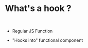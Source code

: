 <!-- .slide: class="center" -->

# What's a hook ? 

<br />


* Regular JS Function

* "Hooks into" functional component